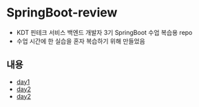 # SpringBoot-review
- KDT 핀테크 서비스 백엔드 개발자 3기 SpringBoot 수업 복습용 repo
- 수업 시간에 한 실습을 혼자 복습하기 위해 만들었음

## 내용
- [day1](https://github.com/CocoIsCat/SpringBoot-review/tree/master/day1)
- [day2](https://github.com/CocoIsCat/SpringBoot-review/tree/master/day2)
- [day2](https://github.com/CocoIsCat/SpringBoot-review/tree/master/day3)